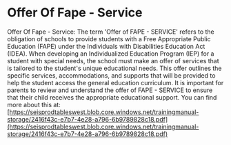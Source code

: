 # Offer Of Fape - Service
Offer Of Fape - Service: The term 'Offer of FAPE - SERVICE' refers to the obligation of schools to provide students with a Free Appropriate Public Education (FAPE) under the Individuals with Disabilities Education Act (IDEA). When developing an Individualized Education Program (IEP) for a student with special needs, the school must make an offer of services that is tailored to the student's unique educational needs. This offer outlines the specific services, accommodations, and supports that will be provided to help the student access the general education curriculum. It is important for parents to review and understand the offer of FAPE - SERVICE to ensure that their child receives the appropriate educational support.
You can find more about this at: [https://seisprodtableswest.blob.core.windows.net/trainingmanual-storage/2416f43c-e7b7-4e28-a796-6b9789828c18.pdf](https://seisprodtableswest.blob.core.windows.net/trainingmanual-storage/2416f43c-e7b7-4e28-a796-6b9789828c18.pdf)